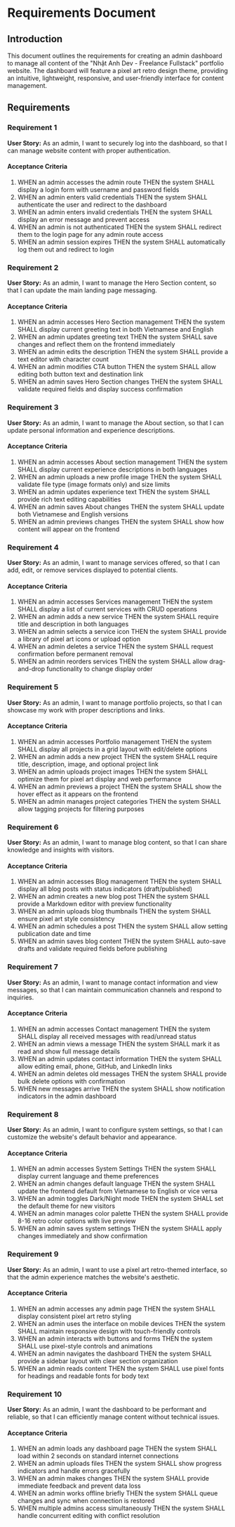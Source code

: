# Requirements Document

## Introduction

This document outlines the requirements for creating an admin dashboard to manage all content of the "Nhật Anh Dev - Freelance Fullstack" portfolio website. The dashboard will feature a pixel art retro design theme, providing an intuitive, lightweight, responsive, and user-friendly interface for content management.

## Requirements

### Requirement 1

**User Story:** As an admin, I want to securely log into the dashboard, so that I can manage website content with proper authentication.

#### Acceptance Criteria

1. WHEN an admin accesses the admin route THEN the system SHALL display a login form with username and password fields
2. WHEN an admin enters valid credentials THEN the system SHALL authenticate the user and redirect to the dashboard
3. WHEN an admin enters invalid credentials THEN the system SHALL display an error message and prevent access
4. WHEN an admin is not authenticated THEN the system SHALL redirect them to the login page for any admin route access
5. WHEN an admin session expires THEN the system SHALL automatically log them out and redirect to login

### Requirement 2

**User Story:** As an admin, I want to manage the Hero Section content, so that I can update the main landing page messaging.

#### Acceptance Criteria

1. WHEN an admin accesses Hero Section management THEN the system SHALL display current greeting text in both Vietnamese and English
2. WHEN an admin updates greeting text THEN the system SHALL save changes and reflect them on the frontend immediately
3. WHEN an admin edits the description THEN the system SHALL provide a text editor with character count
4. WHEN an admin modifies CTA button THEN the system SHALL allow editing both button text and destination link
5. WHEN an admin saves Hero Section changes THEN the system SHALL validate required fields and display success confirmation

### Requirement 3

**User Story:** As an admin, I want to manage the About section, so that I can update personal information and experience descriptions.

#### Acceptance Criteria

1. WHEN an admin accesses About section management THEN the system SHALL display current experience descriptions in both languages
2. WHEN an admin uploads a new profile image THEN the system SHALL validate file type (image formats only) and size limits
3. WHEN an admin updates experience text THEN the system SHALL provide rich text editing capabilities
4. WHEN an admin saves About changes THEN the system SHALL update both Vietnamese and English versions
5. WHEN an admin previews changes THEN the system SHALL show how content will appear on the frontend

### Requirement 4

**User Story:** As an admin, I want to manage services offered, so that I can add, edit, or remove services displayed to potential clients.

#### Acceptance Criteria

1. WHEN an admin accesses Services management THEN the system SHALL display a list of current services with CRUD operations
2. WHEN an admin adds a new service THEN the system SHALL require title and description in both languages
3. WHEN an admin selects a service icon THEN the system SHALL provide a library of pixel art icons or upload option
4. WHEN an admin deletes a service THEN the system SHALL request confirmation before permanent removal
5. WHEN an admin reorders services THEN the system SHALL allow drag-and-drop functionality to change display order

### Requirement 5

**User Story:** As an admin, I want to manage portfolio projects, so that I can showcase my work with proper descriptions and links.

#### Acceptance Criteria

1. WHEN an admin accesses Portfolio management THEN the system SHALL display all projects in a grid layout with edit/delete options
2. WHEN an admin adds a new project THEN the system SHALL require title, description, image, and optional project link
3. WHEN an admin uploads project images THEN the system SHALL optimize them for pixel art display and web performance
4. WHEN an admin previews a project THEN the system SHALL show the hover effect as it appears on the frontend
5. WHEN an admin manages project categories THEN the system SHALL allow tagging projects for filtering purposes

### Requirement 6

**User Story:** As an admin, I want to manage blog content, so that I can share knowledge and insights with visitors.

#### Acceptance Criteria

1. WHEN an admin accesses Blog management THEN the system SHALL display all blog posts with status indicators (draft/published)
2. WHEN an admin creates a new blog post THEN the system SHALL provide a Markdown editor with preview functionality
3. WHEN an admin uploads blog thumbnails THEN the system SHALL ensure pixel art style consistency
4. WHEN an admin schedules a post THEN the system SHALL allow setting publication date and time
5. WHEN an admin saves blog content THEN the system SHALL auto-save drafts and validate required fields before publishing

### Requirement 7

**User Story:** As an admin, I want to manage contact information and view messages, so that I can maintain communication channels and respond to inquiries.

#### Acceptance Criteria

1. WHEN an admin accesses Contact management THEN the system SHALL display all received messages with read/unread status
2. WHEN an admin views a message THEN the system SHALL mark it as read and show full message details
3. WHEN an admin updates contact information THEN the system SHALL allow editing email, phone, GitHub, and LinkedIn links
4. WHEN an admin deletes old messages THEN the system SHALL provide bulk delete options with confirmation
5. WHEN new messages arrive THEN the system SHALL show notification indicators in the admin dashboard

### Requirement 8

**User Story:** As an admin, I want to configure system settings, so that I can customize the website's default behavior and appearance.

#### Acceptance Criteria

1. WHEN an admin accesses System Settings THEN the system SHALL display current language and theme preferences
2. WHEN an admin changes default language THEN the system SHALL update the frontend default from Vietnamese to English or vice versa
3. WHEN an admin toggles Dark/Night mode THEN the system SHALL set the default theme for new visitors
4. WHEN an admin manages color palette THEN the system SHALL provide 8-16 retro color options with live preview
5. WHEN an admin saves system settings THEN the system SHALL apply changes immediately and show confirmation

### Requirement 9

**User Story:** As an admin, I want to use a pixel art retro-themed interface, so that the admin experience matches the website's aesthetic.

#### Acceptance Criteria

1. WHEN an admin accesses any admin page THEN the system SHALL display consistent pixel art retro styling
2. WHEN an admin uses the interface on mobile devices THEN the system SHALL maintain responsive design with touch-friendly controls
3. WHEN an admin interacts with buttons and forms THEN the system SHALL use pixel-style controls and animations
4. WHEN an admin navigates the dashboard THEN the system SHALL provide a sidebar layout with clear section organization
5. WHEN an admin reads content THEN the system SHALL use pixel fonts for headings and readable fonts for body text

### Requirement 10

**User Story:** As an admin, I want the dashboard to be performant and reliable, so that I can efficiently manage content without technical issues.

#### Acceptance Criteria

1. WHEN an admin loads any dashboard page THEN the system SHALL load within 2 seconds on standard internet connections
2. WHEN an admin uploads files THEN the system SHALL show progress indicators and handle errors gracefully
3. WHEN an admin makes changes THEN the system SHALL provide immediate feedback and prevent data loss
4. WHEN an admin works offline briefly THEN the system SHALL queue changes and sync when connection is restored
5. WHEN multiple admins access simultaneously THEN the system SHALL handle concurrent editing with conflict resolution